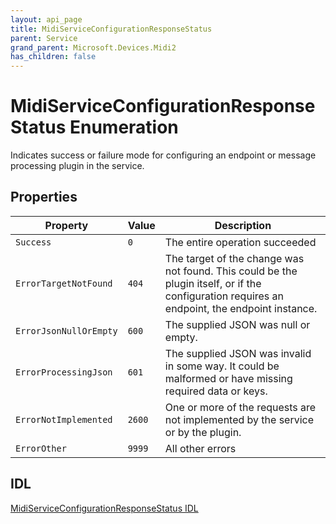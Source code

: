 ```yaml
---
layout: api_page
title: MidiServiceConfigurationResponseStatus
parent: Service
grand_parent: Microsoft.Devices.Midi2
has_children: false
---
```


# MidiServiceConfigurationResponseStatus Enumeration

Indicates success or failure mode for configuring an endpoint or message processing plugin in the service.

## Properties

| Property | Value | Description |
| -------- | ------- | ------ |
| `Success` | `0` | The entire operation succeeded |
| `ErrorTargetNotFound` | `404` | The target of the change was not found. This could be the plugin itself, or if the configuration requires an endpoint, the endpoint instance.  |
| `ErrorJsonNullOrEmpty` | `600` | The supplied JSON was null or empty. |
| `ErrorProcessingJson` | `601` | The supplied JSON was invalid in some way. It could be malformed or have missing required data or keys. |
| `ErrorNotImplemented` | `2600` | One or more of the requests are not implemented by the service or by the plugin. |
| `ErrorOther` | `9999` | All other errors |

## IDL

[MidiServiceConfigurationResponseStatus IDL](https://github.com/microsoft/MIDI/blob/main/src/api/Client/Midi2Client/MidiServiceConfigurationResponseStatusEnum.idl)
